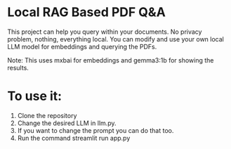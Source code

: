 # Local RAG Based PDF Q&A
This project can help you query within your documents. No privacy problem, nothing, everything local.
You can modify and use your own local LLM model for embeddings and querying the PDFs. 

Note: This uses mxbai for embeddings and gemma3:1b for showing the results.

# To use it:
1. Clone the repository
2. Change the desired LLM in llm.py.
3. If you want to change the prompt you can do that too.
4. Run the command streamlit run app.py
   
